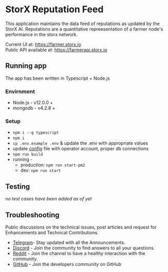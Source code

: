 # StorX Reputation Feed

This application maintains the data feed of reputations as updated by the StorX AI. Reputations are a quantitative repreesentation of a farmer node's performance in the storx network.  

Current UI at: https://farmer.storx.io  
Public API available at: https://farmerapi.storx.io  

## Running app

The app has been written in Typescript + Node.js

### Envirnment

 - Node.js - v12.0.0 +
 - mongodb - v4.2.8 +

### Setup

 - `npm i --g typescript`
 - `npm i`
 - `cp .env.example .env` & update the .env with appropriate values
 - update [config](./src/config.ts) file with operator account, proper db connections  
 - `npm run build`  
 - running - 
    - production: `npm run start-pm2`
    - dev: `npm run start`  

## Testing

*no test cases have been added as of yet*
## Troubleshooting


Public discussions on the technical issues, post articles and request for Enhancements and Technical Contributions. 

- [Telegram](https://t.me/StorXNetwork)- Stay updated with all the Announcements.
- [Discord](https://discord.gg/ha4Jufj2Nm) - Join the community to find answers to all your questions.
- [Reddit](https://www.reddit.com/r/StorXNetwork) - Join the channel to have a healthy interaction with the community.
- [GitHub](https://github.com/StorXNetwork) - Join the developers community on GitHub

